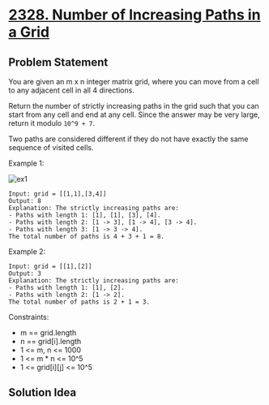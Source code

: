 # [2328. Number of Increasing Paths in a Grid](https://leetcode.com/problems/number-of-increasing-paths-in-a-grid/)

## Problem Statement
You are given an m x n integer matrix grid, where you can move from a cell to any adjacent cell in all 4 directions.

Return the number of strictly increasing paths in the grid such that you can start from any cell and end at any cell. Since the answer may be very large, return it modulo `10^9 + 7`.

Two paths are considered different if they do not have exactly the same sequence of visited cells.

Example 1:

<img align="middle" src="https://assets.leetcode.com/uploads/2022/05/10/griddrawio-4.png" alt="ex1"/>

```
Input: grid = [[1,1],[3,4]]
Output: 8
Explanation: The strictly increasing paths are:
- Paths with length 1: [1], [1], [3], [4].
- Paths with length 2: [1 -> 3], [1 -> 4], [3 -> 4].
- Paths with length 3: [1 -> 3 -> 4].
The total number of paths is 4 + 3 + 1 = 8.
```

Example 2:
```
Input: grid = [[1],[2]]
Output: 3
Explanation: The strictly increasing paths are:
- Paths with length 1: [1], [2].
- Paths with length 2: [1 -> 2].
The total number of paths is 2 + 1 = 3.
```

Constraints:
* m == grid.length
* n == grid[i].length
* 1 <= m, n <= 1000
* 1 <= m * n <= 10^5
* 1 <= grid[i][j] <= 10^5

## Solution Idea

